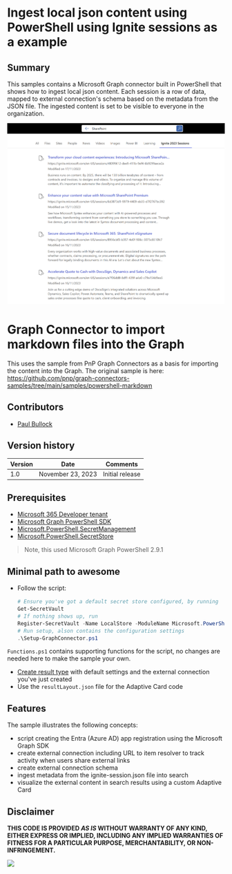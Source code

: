 # Ingest local json content using PowerShell using Ignite sessions as a example

## Summary

This samples contains a Microsoft Graph connector built in PowerShell that shows how to ingest local json content. Each session is a row of data, mapped to external connection's schema based on the metadata from the JSON file. The ingested content is set to be visible to everyone in the organization.

![Local markdown files displayed in Microsoft Search search results](assets/screenshot.png)

# Graph Connector to import markdown files into the Graph

This uses the sample from PnP Graph Connectors as a basis for importing the content into the Graph. The original sample is here:
https://github.com/pnp/graph-connectors-samples/tree/main/samples/powershell-markdown

## Contributors

- [Paul Bullock](https://twitter.com/pkbullock)

## Version history

Version|Date|Comments
-------|----|--------
1.0|November 23, 2023|Initial release

## Prerequisites

- [Microsoft 365 Developer tenant](https://developer.microsoft.com/microsoft-365/dev-program)
- [Microsoft Graph PowerShell SDK](https://learn.microsoft.com/powershell/microsoftgraph/installation?view=graph-powershell-1.0)
- [Microsoft.PowerShell.SecretManagement](https://learn.microsoft.com/en-us/powershell/module/microsoft.powershell.secretmanagement/?view=ps-modules)
- [Microsoft.PowerShell.SecretStore](https://learn.microsoft.com/powershell/module/microsoft.powershell.secretstore/?view=ps-modules)

> Note, this used Microsoft Graph PowerShell 2.9.1

## Minimal path to awesome

- Follow the script:

    ```powershell
    # Ensure you've got a default secret store configured, by running
    Get-SecretVault
    # If nothing shows up, run
    Register-SecretVault -Name LocalStore -ModuleName Microsoft.PowerShell.SecretStore -DefaultVault
    # Run setup, alson contains the configuration settings
    .\Setup-GraphConnector.ps1
    ```
```Functions.ps1``` contains supporting functions for the script, no changes are needed here to make the sample your own.


- [Create result type](https://learn.microsoft.com/microsoftsearch/manage-result-types) with default settings and the external connection you've just created
- Use the `resultLayout.json` file for the Adaptive Card code

## Features

The sample illustrates the following concepts:

- script creating the Entra (Azure AD) app registration using the Microsoft Graph SDK
- create external connection including URL to item resolver to track activity when users share external links
- create external connection schema
- ingest metadata from the ignite-session.json file into search
- visualize the external content in search results using a custom Adaptive Card

## Disclaimer

**THIS CODE IS PROVIDED *AS IS* WITHOUT WARRANTY OF ANY KIND, EITHER EXPRESS OR IMPLIED, INCLUDING ANY IMPLIED WARRANTIES OF FITNESS FOR A PARTICULAR PURPOSE, MERCHANTABILITY, OR NON-INFRINGEMENT.**

![](https://m365-visitor-stats.azurewebsites.net/SamplesGallery/pnp-graph-connector-powershell-json-ignite)